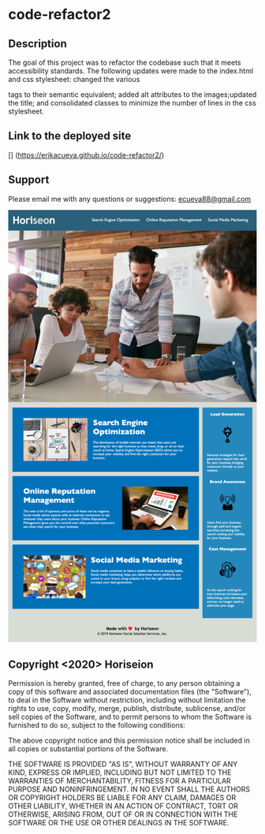 # code-refactor2


## Description
The goal of this project was to refactor the codebase such that it meets accessibility standards. The following updates were made to the index.html and css stylesheet: changed the various <div> tags to their semantic equivalent; added alt attributes to the images;updated the title; and consolidated classes to minimize the number of lines in the css stylesheet. 
  
 ## Link to the deployed site
[] (https://erikacueva.github.io/code-refactor2/) 

## Support

Please email me with any questions or suggestions: ecueva88@gmail.com

<img src="assets/screencapture-file-Users-erikacueva-Documents-UCSD-BootCamp-week-01-Homework-code-refactor2-index-html-2020-10-03-21_35_59.png" width=600>

## Copyright <2020> Horiseion

Permission is hereby granted, free of charge, to any person obtaining a copy of this software and associated documentation files (the "Software"), to deal in the Software without restriction, including without limitation the rights to use, copy, modify, merge, publish, distribute, sublicense, and/or sell copies of the Software, and to permit persons to whom the Software is furnished to do so, subject to the following conditions:

The above copyright notice and this permission notice shall be included in all copies or substantial portions of the Software.

THE SOFTWARE IS PROVIDED "AS IS", WITHOUT WARRANTY OF ANY KIND, EXPRESS OR IMPLIED, INCLUDING BUT NOT LIMITED TO THE WARRANTIES OF MERCHANTABILITY, FITNESS FOR A PARTICULAR PURPOSE AND NONINFRINGEMENT. IN NO EVENT SHALL THE AUTHORS OR COPYRIGHT HOLDERS BE LIABLE FOR ANY CLAIM, DAMAGES OR OTHER LIABILITY, WHETHER IN AN ACTION OF CONTRACT, TORT OR OTHERWISE, ARISING FROM, OUT OF OR IN CONNECTION WITH THE SOFTWARE OR THE USE OR OTHER DEALINGS IN THE SOFTWARE.

